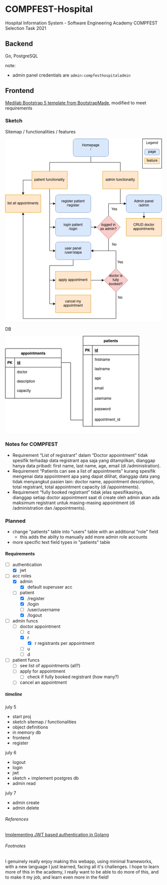 # COMPFEST-Hospital
Hospital Information System - Software Engineering Academy COMPFEST Selection Task 2021

## Backend

Go, PostgreSQL

note:
- admin panel credentials are `admin:compfesthospitaladmin`

## Frontend

[Medilab Bootstrap 5 template from BootstrapMade](https://bootstrapmade.com/medilab-free-medical-bootstrap-theme/download/), modified to meet requirements

### Sketch

Sitemap / functionalities / features

![](sketch/sketch.png)

DB

![](sketch/db.png)

### Notes for COMPFEST

- Requirement “List of registrant” dalam “Doctor appointment” tidak spesifik terhadap data registrant apa saja yang ditampilkan, dianggap hanya data pribadi: first name, last name, age, email (di /administration).
- Requirement “Patients can see a list of appointments” kurang spesifik mengenai data appointment apa yang dapat dilihat, dianggap data yang tidak menyangkut pasien lain: doctor name, appointment description, total registrant, total appointment capacity (di /appointments).
- Requirement “fully booked registrant” tidak jelas spesifikasinya, dianggap setiap doctor appointment saat di create oleh admin akan ada maksimum registrant untuk masing-masing appointment (di /administration dan /appointments).

### Planned

- change "patients" table into "users" table with an additional "role" field
  - this adds the abilty to manually add more admin role accounts
- more specific text field types in "patients" table

#### Requirements

- [ ] authentication
  - [x] jwt

- [ ] acc roles
  - [x] admin
    - [x] default superuser acc
  - [ ] patient
    - [x] /register
    - [x] /login
    - [ ] /user/username
    - [x] /logout

- [ ] admin funcs
  - [ ] doctor appointment
    - [ ] c
    - [x] r
      - [x] r registrants per appointment
    - [ ] u
    - [ ] d

- [ ] patient funcs
  - [ ] see list of appointments (all?)
  - [ ] apply for appointment
    - [ ] check if fully booked registrant (how many?)
  - [ ] cancel an appointment

##### timeline

july 5
- start proj
- sketch sitemap / functionalities
- object definitions
- in memory db
- frontend
- register

july 6
- logout
- login
- jwt
- sketch + implement postgres db
- admin read

july 7
- admin create
- admin delete

###### References

[Implementing JWT based authentication in Golang](https://www.sohamkamani.com/golang/jwt-authentication/)

###### Footnotes

I genuinely really enjoy making this webapp, using minimal frameworks, with a new language I just learned, facing all it's challenges.
I hope to learn more of this in the academy, I really want to be able to do more of this, and to make it my job, and learn even more in the field!
